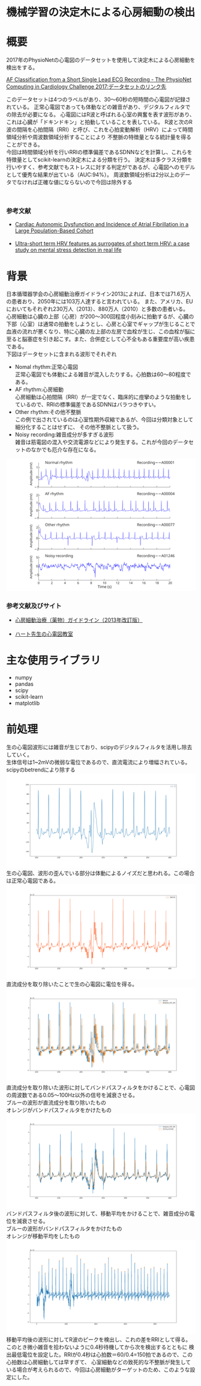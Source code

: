# 機械学習の決定木による心房細動の検出
<html lang="JP">
<h1>概要</h1>
  <p>2017年のPhysioNetの心電図のデータセットを使用して決定木による心房細動を検出をする。</p>
  <a href="https://physionet.org/content/challenge-2017/1.0.0/" target="_blank">AF Classification from a Short Single Lead ECG Recording - The PhysioNet Computing in Cardiology Challenge 2017:データセットのリンク先</a>
  <p>このデータセットは4つのラベルがあり、30〜60秒の短時間の心電図が記録されている。
  正常心電図であっても体動などの雑音があり、デジタルフィルタでの除去が必要になる。
  心電図にはR波と呼ばれる心室の興奮を表す波形があり、これは心臓が「ドキンドキン」と拍動していることを表している。
  R波と次のR波の間隔を心拍間隔（RRI）と呼び、これを心拍変動解析（HRV）によって時間領域分析や周波数領域分析することにより
  不整脈の特徴量となる統計量を得ることができる。
  <br>
  今回は時間領域分析を行いRRIの標準偏差であるSDNNなどを計算し、これらを特徴量としてscikit-learnの決定木による分類を行う。
    決定木は多クラス分類を行いやすく、参考文献でもストレスに対する判定がであるが、心電図へのモデルとして優秀な結果が出ている（AUC:94%）。
  周波数領域分析は2分以上のデータでなければ正確な値にならないので今回は除外する</p>
  <br>
  <h3>参考文献</h3>
  <ul>
  <li><a href="https://www.ncbi.nlm.nih.gov/pmc/articles/PMC5260487/" target="_blank">Cardiac Autonomic Dysfunction and Incidence of Atrial Fibrillation in a Large Population-Based Cohort</a></li>
  <br>
  <li><a href="https://www.ncbi.nlm.nih.gov/pmc/articles/PMC6335694/" target="_blank">Ultra-short term HRV features as surrogates of short term HRV: a case study on mental stress detection in real life</a></li>
  </ul>
  
<h1>背景</h1>
  <p>日本循環器学会の心房細動治療ガイドライン2013によれば、日本では71.6万人の患者おり、2050年には103万人達すると言われている。
  また、アメリカ、EUにおいてもそれぞれ230万人（2013）、880万人（2010）と多数の患者いる。
  <br>
  心房細動は心臓の上部（心房）が200〜300回程度小刻みに拍動するが、心臓の下部（心室）は通常の拍動をしようとし、心房と心室でギャップが生じることで血液の流れが悪くなり、特に心臓の左上部の左房で血栓が生じ、この血栓が脳に至ると脳塞症を引き起こす。また、合併症として心不全もある重要度が高い疾患である。
  <br>
  下図はデータセットに含まれる波形でそれぞれ
  <ul>
    <li>Nomal rhythm:正常心電図
    <br>
    正常心電図でも体動による雑音が混入したりする。心拍数は60〜80程度である。
    </li>
    <li>AF rhythm:心房細動
    <br>
    心房細動は心拍間隔（RRI）が一定でなく、臨床的に痙攣のような拍動をしているので、RRIの標準偏差であるSDNNはバラつきやすい。
    </li>
    <li>Other rhythm:その他不整脈
    <br>
    この例で出されているのは心室性期外収縮であるが、今回は分類対象として細分化することはせずに、
    その他不整脈として扱う。</li>
    <li>Noisy recording:雑音成分が多すぎる波形
    <br>
    雑音は筋電図の混入や交流電源などにより発生する。これが今回のデータセットのなかでも厄介な存在になる。
    </li>
  </ul>
  </p>
  <img src='./images/example_waveforms.svg'>
  <h3>参考文献及びサイト</h3>
  <ul>
  <li><a href="https://www.j-circ.or.jp/old/guideline/pdf/JCS2013_inoue_h.pdf" target="_blank">心房細動治療（薬物）ガイドライン（2013年改訂版）</a></li>
  <br>
  <li><a href="https://www.cardiac.jp/view.php?lang=ja&target=af_af.xml" target="_blank">ハート先生の心電図教室</a>    </li>
  </ul>

<h1>主な使用ライブラリ</h1>
  <ul>
    <li>numpy</li>
    <li>pandas</li>
    <li>scipy</li>
    <li>scikit-learn</li>
    <li>matplotlib</li>
  </ul>

<h1>前処理</h1>
  <p>生の心電図波形には雑音が生じており、scipyのデジタルフィルタを活用し除去していく。
  <br>
  生体信号は1~2mVの微弱な電位であるので、直流電流により増幅されている。
  scipyのbetrendにより除する
  <img src='./images/pure.png'>
  <br>
  生の心電図、波形の歪んでいる部分は体動によるノイズだと思われる。この場合は正常心電図である。
  <br>
  <img src='./images/detrend.png'>
  <br>
  直流成分を取り除いたことで生の心電図に電位を得る。
  <br>
  <img src='./images/detrend&bandpass.png'>
  <br>
  直流成分を取り除いた波形に対してバンドパスフィルタをかけることで、心電図の周波数である0.05〜100Hz以外の信号を減衰させる。
  <br>
  ブルーの波形が直流成分を取り除いたもの
  <br>
  オレンジがバンドパスフィルタをかけたもの
  <br>
  <img src='./images/bandpass&moving_average.png'>
  <br>
  バンドパスフィルタ後の波形に対して、移動平均をかけることで、雑音成分の電位を減衰させる。
  <br>
  ブルーの波形がバンドパスフィルタをかけたもの
  <br>
  オレンジが移動平均をしたもの
  <br>
  <img src='./images/findRRI.png'>
  <br>
  移動平均後の波形に対してR波のピークを検出し、これの差をRRIとして得る。
  <br>
  このとき微小雑音を拾わないように0.4秒待機してから次を検出するとともに
  検出最低電位を設定した。RRIが0.4秒は心拍数＝60/0.4=150拍であるので、この心拍数は心房細動しては早すぎて、
  心室細動などの致死的な不整脈が発生している場合が考えられるので、今回は心房細動がターゲットのため、このような設定にした。
  <br>
  
  </p>

